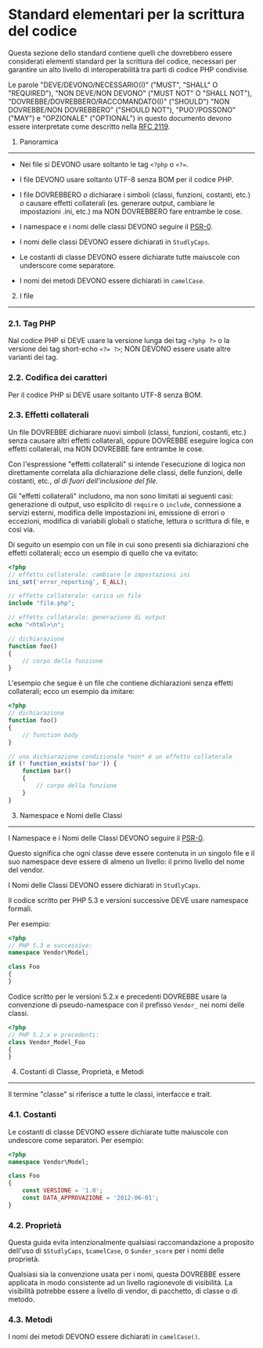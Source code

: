 Standard elementari per la scrittura del codice
================================================

Questa sezione dello standard contiene quelli che dovrebbero essere considerati
elementi standard per la scrittura del codice, necessari per garantire un alto
livello di interoperabilità tra parti di codice PHP condivise.

Le parole "DEVE/DEVONO/NECESSARIO(I)" ("MUST", "SHALL" O "REQUIRED"),
"NON DEVE/NON DEVONO" ("MUST NOT" O "SHALL NOT"), "DOVREBBE/DOVREBBERO/RACCOMANDATO(I)"
("SHOULD") "NON DOVREBBE/NON DOVREBBERO" ("SHOULD NOT"), "PUO'/POSSONO" ("MAY") e
"OPZIONALE" ("OPTIONAL") in questo documento devono essere interpretate come
descritto nella [RFC 2119][].

[RFC 2119]: http://www.ietf.org/rfc/rfc2119.txt
[PSR-0]: https://github.com/php-fig/fig-standards/blob/master/accepted/PSR-0.md


1. Panoramica
--------------

- Nei file si DEVONO usare soltanto le tag `<?php` o `<?=`.

- I file DEVONO usare soltanto UTF-8 senza BOM per il codice PHP.

- I file DOVREBBERO *o* dichiarare i simboli (classi, funzioni, costanti, etc.)
  *o* causare effetti collaterali (es. generare output, cambiare le impostazioni .ini, etc.)
  ma NON DOVREBBERO fare entrambe le cose.

- I namespace e i nomi delle classi DEVONO seguire il [PSR-0][].

- I nomi delle classi DEVONO essere dichiarati in `StudlyCaps`.

- Le costanti di classe DEVONO  essere dichiarate tutte maiuscole con underscore come separatore.

- I nomi dei metodi DEVONO essere dichiarati in `camelCase`.


2. I file
--------

### 2.1. Tag PHP

Nal codice PHP si DEVE usare la versione lunga dei tag `<?php ?>` o la versione
dei tag short-echo `<?= ?>`; NON DEVONO essere usate altre varianti dei tag.

### 2.2. Codifica dei caratteri

Per il codice PHP si DEVE usare soltanto UTF-8 senza BOM.

### 2.3. Effetti collaterali

Un file DOVREBBE dichiarare nuovi simboli (classi, funzioni, costanti,
etc.) senza causare altri effetti collaterali, oppure DOVREBBE eseguire logica
con effetti collaterali, ma NON DOVREBBE fare entrambe le cose.

Con l'espressione "effetti collaterali" si intende l'esecuzione di logica non
direttamente correlata alla dichiarazione delle classi, delle funzioni, delle
costanti, etc., *al di fuori dell'inclusione del file*.

Gli "effetti collaterali" includono, ma non sono limitati ai seguenti casi:
generazione di output, uso esplicito di `require` o `include`, connessione a
servizi esterni, modifica delle impostazioni ini, emissione di errori o eccezioni,
modifica di variabili globali o statiche, lettura o scrittura di file, e così via.

Di seguito un esempio con un file in cui sono presenti sia dichiarazioni che effetti
collaterali; ecco un esempio di quello che va evitato:

```php
<?php
// effetto collaterale: cambiare le impostazioni ini
ini_set('error_reporting', E_ALL);

// effetto collaterale: carica un file
include "file.php";

// effetto collatarale: generazione di output
echo "<html>\n";

// dichiarazione
function foo()
{
    // corpo della funzione
}
```

L'esempio che segue è un file che contiene dichiarazioni senza effetti
collaterali; ecco un esempio da imitare:

```php
<?php
// dichiarazione
function foo()
{
    // function body
}

// una dichiarazione condizionale *non* è un effetto collaterale
if (! function_exists('bar')) {
    function bar()
    {
        // corpo della funzione
    }
}
```


3. Namespace e Nomi delle Classi
----------------------------

I Namespace e i Nomi delle Classi DEVONO seguire il [PSR-0][].

Questo significa che ogni classe deve essere contenuta in un singolo file
e il suo namespace deve essere di almeno un livello: il primo livello del
nome del vendor.

I Nomi delle Classi DEVONO essere dichiarati in `StudlyCaps`.

Il codice scritto per PHP 5.3 e versioni successive DEVE usare namespace formali.

Per esempio:

```php
<?php
// PHP 5.3 e successive:
namespace Vendor\Model;

class Foo
{
}
```

Codice scritto per le versioni 5.2.x e precedenti DOVREBBE usare la convenzione
di pseudo-namespace con il prefisso `Vendor_` nei nomi delle classi.

```php
<?php
// PHP 5.2.x e precedenti:
class Vendor_Model_Foo
{
}
```

4. Costanti di Classe, Proprietà, e Metodi
-------------------------------------------

Il termine "classe" si riferisce a tutte le classi, interfacce e trait.

### 4.1. Costanti

Le costanti di classe DEVONO essere dichiarate tutte maiuscole con undescore
come separatori.
Per esempio:

```php
<?php
namespace Vendor\Model;

class Foo
{
    const VERSIONE = '1.0';
    const DATA_APPROVAZIONE = '2012-06-01';
}
```

### 4.2. Proprietà

Questa guida evita intenzionalmente qualsiasi raccomandazione a proposito
dell'uso di `$StudlyCaps`, `$camelCase`, o `$under_score` per i nomi delle
proprietà.

Qualsiasi sia la convenzione usata per i nomi, questa DOVREBBE essere applicata
in modo consistente ad un livello ragionevole di visibilità. La visibilità
potrebbe essere a livello di vendor, di pacchetto, di classe o di metodo.

### 4.3. Metodi

I nomi dei metodi DEVONO essere dichiarati in `camelCase()`.
